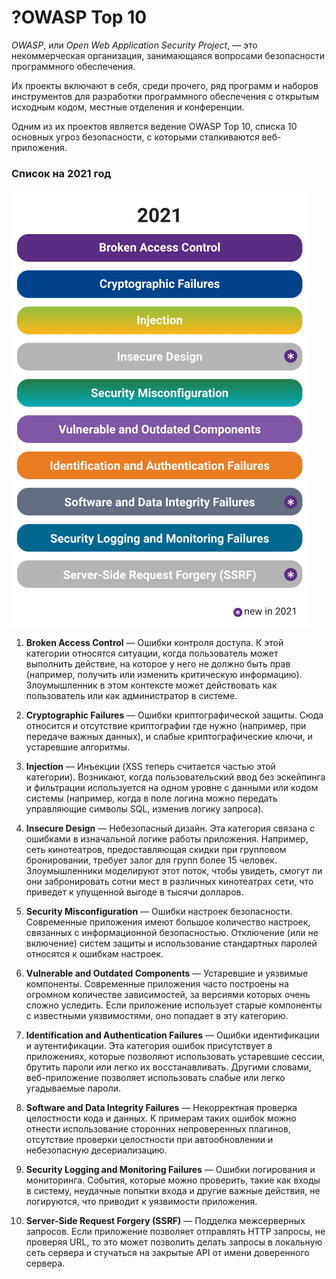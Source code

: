 # ?OWASP Top 10

_OWASP_, или _Open Web Application Security Project_, — это некоммерческая организация, занимающаяся вопросами безопасности программного обеспечения.

Их проекты включают в себя, среди прочего, ряд программ и наборов инструментов для разработки программного обеспечения с открытым исходным кодом, местные отделения и конференции.

Одним из их проектов является ведение OWASP Top 10, списка 10 основных угроз безопасности, с которыми сталкиваются веб-приложения.

### Список на 2021 год

![OWASP](../images/owasp.png)

1. __Broken Access Control__ — Ошибки контроля доступа. К этой категории относятся ситуации, когда пользователь может выполнить действие, на которое у него не должно быть прав (например, получить или изменить критическую информацию). Злоумышленник в этом контексте может действовать как пользователь или как администратор в системе.

2. __Cryptographic Failures__ — Ошибки криптографической защиты. Сюда относится и отсутствие криптографии где нужно (например, при передаче важных данных), и слабые криптографические ключи, и устаревшие алгоритмы.

3. __Injection__ — Инъекции (XSS теперь считается частью этой категории). Возникают, когда пользовательский ввод без эскейпинга и фильтрации используется на одном уровне с данными или кодом системы (например, когда в поле логина можно передать управляющие символы SQL, изменив логику запроса).

4. __Insecure Design__ — Небезопасный дизайн. Эта категория связана с ошибками в изначальной логике работы приложения. Например, сеть кинотеатров, предоставляющая скидки при групповом бронировании, требует залог для групп более 15 человек. Злоумышленники моделируют этот поток, чтобы увидеть, смогут ли они забронировать сотни мест в различных кинотеатрах сети, что приведет к упущенной выгоде в тысячи долларов.

5. __Security Misconfiguration__ — Ошибки настроек безопасности. Современные приложения имеют большое количество настроек, связанных с информационной безопасностью. Отключение (или не включение) систем защиты и использование стандартных паролей относятся к ошибкам настроек.

6. __Vulnerable and Outdated Components__ — Устаревшие и уязвимые компоненты. Современные приложения часто построены на огромном количестве зависимостей, за версиями которых очень сложно уследить. Если приложение использует старые компоненты с известными уязвимостями, оно попадает в эту категорию.

7. __Identification and Authentication Failures__ — Ошибки идентификации и аутентификации. Эта категория ошибок присутствует в приложениях, которые позволяют использовать устаревшие сессии, брутить пароли или легко их восстанавливать. Другими словами, веб-приложение позволяет использовать слабые или легко угадываемые пароли.

8. __Software and Data Integrity Failures__ — Некорректная проверка целостности кода и данных. К примерам таких ошибок можно отнести использование сторонних непроверенных плагинов, отсутствие проверки целостности при автообновлении и небезопасную десериализацию.

9. __Security Logging and Monitoring Failures__ — Ошибки логирования и мониторинга. События, которые можно проверить, такие как входы в систему, неудачные попытки входа и другие важные действия, не логируются, что приводит к уязвимости приложения.

10. __Server-Side Request Forgery (SSRF)__ — Подделка межсерверных запросов. Если приложение позволяет отправлять HTTP запросы, не проверяя URL, то это может позволить делать запросы в локальную сеть сервера и стучаться на закрытые API от имени доверенного сервера.
